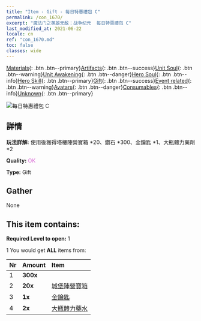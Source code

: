 ```yaml
---
title: "Item - Gift - 每日特惠禮包 C"
permalink: /con_1670/
excerpt: "魔法门之英雄无敌：战争纪元  每日特惠禮包 C"
last_modified_at: 2021-06-22
locale: cn
ref: "con_1670.md"
toc: false
classes: wide
---
```

 [Materials](/ItemsCN/){: .btn .btn--primary}[Artifacts](/ItemsCN/Artifacts/){: .btn .btn--success}[Unit Soul](/ItemsCN/UnitSoul/){: .btn .btn--warning}[Unit Awakening](/ItemsCN/UnitAwakening/){: .btn .btn--danger}[Hero Soul](/ItemsCN/HeroSoul/){: .btn .btn--info}[Hero Skill](/ItemsCN/HeroSkill/){: .btn .btn--primary}[Gift](/ItemsCN/Gift/){: .btn .btn--success}[Event related](/ItemsCN/Events/){: .btn .btn--warning}[Avatars](/ItemsCN/Avatars/){: .btn .btn--danger}[Consumables](/ItemsCN/Consumables/){: .btn .btn--info}[Unknown](/ItemsCN/Unknown/){: .btn .btn--primary}

 ![每日特惠禮包 C](/images/t/i_907221.png)

## 詳情
 **玩法詳解:** 使用後獲得塔樓陣營寶箱 *20、鑽石 *300、金鑰匙 *1、大瓶體力藥劑 *2

 **Quality:** <span style="color: #DA70D6">OK</span>

 **Type:** Gift

## Gather

  None

## This item contains:

 **Required Level to open:** 1

 1 You would get **ALL** items  from:

  | Nr | Amount |     Item    |
  |:---|:-------|:------------|
  | 1 |  **300x** | <i class="fas fa-gem"/> |  | 
  | 2 |  **20x** | [城堡陣營寶箱](/cn/Items/con_1269/) |  | 
  | 3 |  **1x** | [金鑰匙](/cn/Items/con_783/) |  | 
  | 4 |  **2x** | [大瓶體力藥水](/cn/Items/con_706/) |  | 
